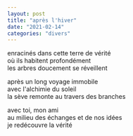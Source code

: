 ```yaml
---
layout: post
title: "après l'hiver"
date: "2021-02-14"
categories: "divers"
---
```


enracinés dans cette terre de vérité  
où ils habitent profondément  
les arbres doucement se réveillent  

après un long voyage immobile  
avec l'alchimie du soleil  
la sève remonte au travers des branches  

avec toi, mon ami  
au milieu des échanges et de nos idées  
je redécouvre la vérité  
